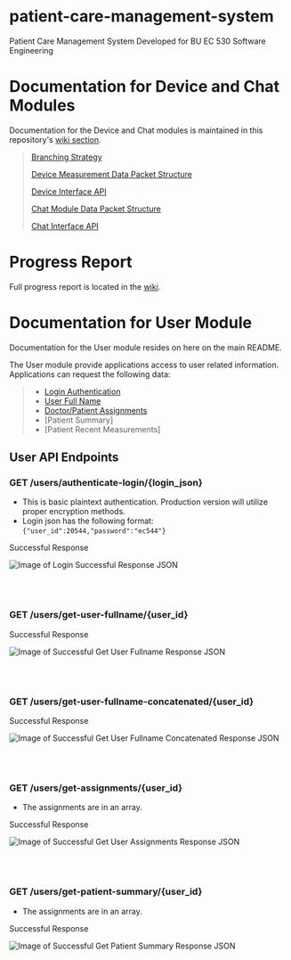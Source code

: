 # patient-care-management-system
Patient Care Management System Developed for BU EC 530 Software Engineering

# Documentation for Device and Chat Modules
Documentation for the Device and Chat modules is maintained in this repository's [wiki section](https://github.com/sgomez14/patient-care-management-system/wiki).

> [Branching Strategy](https://github.com/sgomez14/patient-care-management-system/wiki/Branching-Strategy) 
>
> [Device Measurement Data Packet Structure](https://github.com/sgomez14/patient-care-management-system/wiki/Device-Measurement-Data-Packet)
>
> [Device Interface API](https://github.com/sgomez14/patient-care-management-system/wiki/Device-Interface-API)
>
> [Chat Module Data Packet Structure](https://github.com/sgomez14/patient-care-management-system/wiki/Chat-Module-Data-Structure)
>
>[Chat Interface API](https://github.com/sgomez14/patient-care-management-system/wiki/Chat-Interface-API)


# Progress Report
Full progress report is located in the [wiki](https://github.com/sgomez14/patient-care-management-system/wiki).


# Documentation for User Module
Documentation for the User module resides on here on the main README.

The User module provide applications access to user related information. Applications can request the following data:

> - [Login Authentication](https://github.com/sgomez14/patient-care-management-system/blob/main/README.md#get-usersauthenticate-loginlogin_json)
> - [User Full Name](https://github.com/sgomez14/patient-care-management-system/blob/main/README.md#get-usersget-user-fullnameuser_id)
> - [Doctor/Patient Assignments](https://github.com/sgomez14/patient-care-management-system/blob/main/README.md#get-usersget-assignmentsuser_id)
> - [Patient Summary]
> - [Patient Recent Measurements]

## User API Endpoints
### GET /users/authenticate-login/{login_json}
- This is basic plaintext authentication. Production version will utilize proper encryption methods.
- Login json has the following format: `{"user_id":20544,"password":"ec544"}`


Successful Response


![Image of Login Successful Response JSON](https://user-images.githubusercontent.com/30096097/167271854-6b2bfbc6-79bf-4d60-9c75-82b30f2d1e8a.png)


</br></br>
### GET /users/get-user-fullname/{user_id}

Successful Response


![Image of Successful Get User Fullname Response JSON](https://user-images.githubusercontent.com/30096097/167272530-57ea44a8-2ad4-4951-9cde-c1c9a59d3d59.png)


</br></br>
### GET /users/get-user-fullname-concatenated/{user_id}

Successful Response


![Image of Successful Get User Fullname Concatenated Response JSON](https://user-images.githubusercontent.com/30096097/167272330-d99582a7-6153-42dc-8a81-2b9d15ed0ed5.png)


</br></br>
### GET /users/get-assignments/{user_id}
- The assignments are in an array.

Successful Response


![Image of Successful Get User Assignments Response JSON](https://user-images.githubusercontent.com/30096097/167273306-30b574fc-65df-4ab4-9203-9ee1305b559b.png)


</br></br>
### GET /users/get-patient-summary/{user_id}
- The assignments are in an array.

Successful Response


![Image of Successful Get Patient Summary Response JSON](https://user-images.githubusercontent.com/30096097/167273584-57eeb5ec-9d7c-44f6-99d5-f0c945790be6.png)
